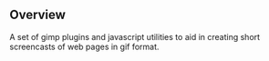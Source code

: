 ## Overview

A set of gimp plugins and javascript utilities to aid in creating
short screencasts of web pages in gif format.

